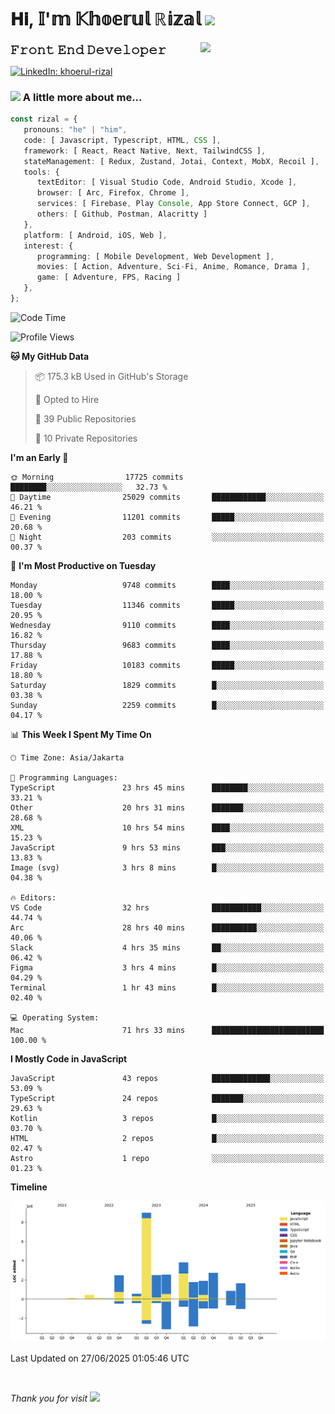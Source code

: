 <h1> 𝐇𝐢, 𝕀'𝕞 𝕂𝕙𝕠𝕖𝕣𝕦𝕝 ℝ𝕚𝕫𝕒𝕝 <img src="https://media.giphy.com/media/mGcNjsfWAjY5AEZNw6/giphy.gif" width="50"></h1>
<img align='right' src="https://media.giphy.com/media/v1.Y2lkPTc5MGI3NjExOWI2ajR2NGJubzBsZHFuaHMwajRrcDNsNXJwOG8yb3F0NjhkNXF4OSZlcD12MV9pbnRlcm5hbF9naWZfYnlfaWQmY3Q9cw/fkZukR450RQ1qnGaq9/giphy.gif" width="200">
<strong style="font-size:20px;">𝙵𝚛𝚘𝚗𝚝 𝙴𝚗𝚍 𝙳𝚎𝚟𝚎𝚕𝚘𝚙𝚎𝚛</strong>
</p></em>

[![LinkedIn: khoerul-rizal](https://img.shields.io/badge/khoerul--rizal-blue?style=flat-square&logo=Linkedin&logoColor=white&link=https://www.linkedin.com/in/khoerul-rizal/)](https://www.linkedin.com/in/khoerul-rizal/)

### <img src="https://media.giphy.com/media/VgCDAzcKvsR6OM0uWg/giphy.gif" width="50"> A little more about me...

```typescript
const rizal = {
   pronouns: "he" | "him",
   code: [ Javascript, Typescript, HTML, CSS ],
   framework: [ React, React Native, Next, TailwindCSS ],
   stateManagement: [ Redux, Zustand, Jotai, Context, MobX, Recoil ],
   tools: {
      textEditor: [ Visual Studio Code, Android Studio, Xcode ],
      browser: [ Arc, Firefox, Chrome ],
      services: [ Firebase, Play Console, App Store Connect, GCP ],
      others: [ Github, Postman, Alacritty ]
   },
   platform: [ Android, iOS, Web ],
   interest: {
      programming: [ Mobile Development, Web Development ],
      movies: [ Action, Adventure, Sci-Fi, Anime, Romance, Drama ],
      game: [ Adventure, FPS, Racing ]
   },
};
```

<!--START_SECTION:waka-->
![Code Time](http://img.shields.io/badge/Code%20Time-3%2C195%20hrs%2025%20mins-blue)

![Profile Views](http://img.shields.io/badge/Profile%20Views-0-blue)

**🐱 My GitHub Data** 

> 📦 175.3 kB Used in GitHub's Storage 
 > 
> 💼 Opted to Hire
 > 
> 📜 39 Public Repositories 
 > 
> 🔑 10 Private Repositories 
 > 
**I'm an Early 🐤** 

```text
🌞 Morning                17725 commits       ████████░░░░░░░░░░░░░░░░░   32.73 % 
🌆 Daytime                25029 commits       ████████████░░░░░░░░░░░░░   46.21 % 
🌃 Evening                11201 commits       █████░░░░░░░░░░░░░░░░░░░░   20.68 % 
🌙 Night                  203 commits         ░░░░░░░░░░░░░░░░░░░░░░░░░   00.37 % 
```
📅 **I'm Most Productive on Tuesday** 

```text
Monday                   9748 commits        ████░░░░░░░░░░░░░░░░░░░░░   18.00 % 
Tuesday                  11346 commits       █████░░░░░░░░░░░░░░░░░░░░   20.95 % 
Wednesday                9110 commits        ████░░░░░░░░░░░░░░░░░░░░░   16.82 % 
Thursday                 9683 commits        ████░░░░░░░░░░░░░░░░░░░░░   17.88 % 
Friday                   10183 commits       █████░░░░░░░░░░░░░░░░░░░░   18.80 % 
Saturday                 1829 commits        █░░░░░░░░░░░░░░░░░░░░░░░░   03.38 % 
Sunday                   2259 commits        █░░░░░░░░░░░░░░░░░░░░░░░░   04.17 % 
```


📊 **This Week I Spent My Time On** 

```text
🕑︎ Time Zone: Asia/Jakarta

💬 Programming Languages: 
TypeScript               23 hrs 45 mins      ████████░░░░░░░░░░░░░░░░░   33.21 % 
Other                    20 hrs 31 mins      ███████░░░░░░░░░░░░░░░░░░   28.68 % 
XML                      10 hrs 54 mins      ████░░░░░░░░░░░░░░░░░░░░░   15.23 % 
JavaScript               9 hrs 53 mins       ███░░░░░░░░░░░░░░░░░░░░░░   13.83 % 
Image (svg)              3 hrs 8 mins        █░░░░░░░░░░░░░░░░░░░░░░░░   04.38 % 

🔥 Editors: 
VS Code                  32 hrs              ███████████░░░░░░░░░░░░░░   44.74 % 
Arc                      28 hrs 40 mins      ██████████░░░░░░░░░░░░░░░   40.06 % 
Slack                    4 hrs 35 mins       ██░░░░░░░░░░░░░░░░░░░░░░░   06.42 % 
Figma                    3 hrs 4 mins        █░░░░░░░░░░░░░░░░░░░░░░░░   04.29 % 
Terminal                 1 hr 43 mins        █░░░░░░░░░░░░░░░░░░░░░░░░   02.40 % 

💻 Operating System: 
Mac                      71 hrs 33 mins      █████████████████████████   100.00 % 
```

**I Mostly Code in JavaScript** 

```text
JavaScript               43 repos            █████████████░░░░░░░░░░░░   53.09 % 
TypeScript               24 repos            ███████░░░░░░░░░░░░░░░░░░   29.63 % 
Kotlin                   3 repos             █░░░░░░░░░░░░░░░░░░░░░░░░   03.70 % 
HTML                     2 repos             █░░░░░░░░░░░░░░░░░░░░░░░░   02.47 % 
Astro                    1 repo              ░░░░░░░░░░░░░░░░░░░░░░░░░   01.23 % 
```



**Timeline**

![Lines of Code chart](https://raw.githubusercontent.com/khoerulrizal/khoerulrizal/main/assets/bar_graph.png)


 Last Updated on 27/06/2025 01:05:46 UTC
<!--END_SECTION:waka-->
</details>
<br/>

<em>Thank you for visit</em> <img src="https://media.giphy.com/media/v1.Y2lkPTc5MGI3NjExcHdvNm1qZWtjaGw0ZjdwM3Z3NnY2dHlueTVuODBta2FiY20wM2YybSZlcD12MV9pbnRlcm5hbF9naWZfYnlfaWQmY3Q9cw/tV25tpdKqdFa9x81k2/giphy.gif" width="40">
